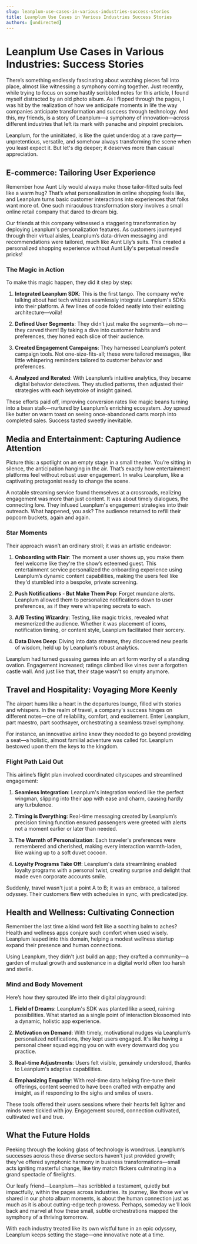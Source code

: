 ```yaml
---
slug: leanplum-use-cases-in-various-industries-success-stories
title: Leanplum Use Cases in Various Industries Success Stories
authors: [undirected]
---
```



# Leanplum Use Cases in Various Industries: Success Stories

There’s something endlessly fascinating about watching pieces fall into place, almost like witnessing a symphony coming together. Just recently, while trying to focus on some hastily scribbled notes for this article, I found myself distracted by an old photo album. As I flipped through the pages, I was hit by the realization of how we anticipate moments in life the way companies anticipate transformation and success through technology. And this, my friends, is a story of Leanplum—a symphony of innovation—across different industries that left its mark with panache and pinpoint precision.

Leanplum, for the uninitiated, is like the quiet underdog at a rave party—unpretentious, versatile, and somehow always transforming the scene when you least expect it. But let's dig deeper; it deserves more than casual appreciation.

## E-commerce: Tailoring User Experience

Remember how Aunt Lily would always make those tailor-fitted suits feel like a warm hug? That’s what personalization in online shopping feels like, and Leanplum turns basic customer interactions into experiences that folks want more of. One such miraculous transformation story involves a small online retail company that dared to dream big.

Our friends at this company witnessed a staggering transformation by deploying Leanplum's personalization features. As customers journeyed through their virtual aisles, Leanplum’s data-driven messaging and recommendations were tailored, much like Aunt Lily’s suits. This created a personalized shopping experience without Aunt Lily's perpetual needle pricks!

### The Magic in Action

To make this magic happen, they did it step by step:

1. **Integrated Leanplum SDK**: This is the first tango. The company we’re talking about had tech whizzes seamlessly integrate Leanplum's SDKs into their platform. A few lines of code folded neatly into their existing architecture—voila!
   
2. **Defined User Segments**: They didn’t just make the segments—oh no—they carved them! By taking a dive into customer habits and preferences, they honed each slice of their audience.

3. **Created Engagement Campaigns**: They harnessed Leanplum’s potent campaign tools. Not one-size-fits-all; these were tailored messages, like little whispering reminders tailored to customer behavior and preferences.

4. **Analyzed and Iterated**: With Leanplum’s intuitive analytics, they became digital behavior detectives. They studied patterns, then adjusted their strategies with each keystroke of insight gained.

These efforts paid off, improving conversion rates like magic beans turning into a bean stalk—nurtured by Leanplum’s enriching ecosystem. Joy spread like butter on warm toast on seeing once-abandoned carts morph into completed sales. Success tasted sweetly inevitable. 

## Media and Entertainment: Capturing Audience Attention

Picture this: a spotlight on an empty stage in a small theater. You’re sitting in silence, the anticipation hanging in the air. That’s exactly how entertainment platforms feel without robust user engagement. In walks Leanplum, like a captivating protagonist ready to change the scene.

A notable streaming service found themselves at a crossroads, realizing engagement was more than just content. It was about timely dialogues, the connecting lore. They infused Leanplum's engagement strategies into their outreach. What happened, you ask? The audience returned to refill their popcorn buckets, again and again.

### Star Moments

Their approach wasn’t an ordinary stroll; it was an artistic endeavor:

1. **Onboarding with Flair**: The moment a user shows up, you make them feel welcome like they're the show’s esteemed guest. This entertainment service personalized the onboarding experience using Leanplum’s dynamic content capabilities, making the users feel like they'd stumbled into a bespoke, private screening.

2. **Push Notifications - But Make Them Pop**: Forget mundane alerts. Leanplum allowed them to personalize notifications down to user preferences, as if they were whispering secrets to each.

3. **A/B Testing Wizardry**: Testing, like magic tricks, revealed what mesmerized the audience. Whether it was placement of icons, notification timing, or content style, Leanplum facilitated their sorcery.

4. **Data Dives Deep**: Diving into data streams, they discovered new pearls of wisdom, held up by Leanplum’s robust analytics.

Leanplum had turned guessing games into an art form worthy of a standing ovation. Engagement increased; ratings climbed like vines over a forgotten castle wall. And just like that, their stage wasn't so empty anymore.

## Travel and Hospitality: Voyaging More Keenly

The airport hums like a heart in the departures lounge, filled with stories and whispers. In the realm of travel, a company's success hinges on different notes—one of reliability, comfort, and excitement. Enter Leanplum, part maestro, part soothsayer, orchestrating a seamless travel symphony.

For instance, an innovative airline knew they needed to go beyond providing a seat—a holistic, almost familial adventure was called for. Leanplum bestowed upon them the keys to the kingdom.

### Flight Path Laid Out

This airline’s flight plan involved coordinated cityscapes and streamlined engagement:

1. **Seamless Integration**: Leanplum's integration worked like the perfect wingman, slipping into their app with ease and charm, causing hardly any turbulence.

2. **Timing is Everything**: Real-time messaging created by Leanplum’s precision timing function ensured passengers were greeted with alerts not a moment earlier or later than needed. 

3. **The Warmth of Personalization**: Each traveler's preferences were remembered and cherished, making every interaction warmth-laden, like waking up to a soft duvet cocoon.

4. **Loyalty Programs Take Off**: Leanplum's data streamlining enabled loyalty programs with a personal twist, creating surprise and delight that made even corporate accounts smile.

Suddenly, travel wasn't just a point A to B; it was an embrace, a tailored odyssey. Their customers flew with schedules in sync, with predicated joy.

## Health and Wellness: Cultivating Connection

Remember the last time a kind word felt like a soothing balm to aches? Health and wellness apps conjure such comfort when used wisely. Leanplum leaped into this domain, helping a modest wellness startup expand their presence and human connections.

Using Leanplum, they didn't just build an app; they crafted a community—a garden of mutual growth and sustenance in a digital world often too harsh and sterile.

### Mind and Body Movement

Here’s how they sprouted life into their digital playground:

1. **Field of Dreams**: Leanplum's SDK was planted like a seed, raining possibilities. What started as a single point of interaction blossomed into a dynamic, holistic app experience.

2. **Motivation on Demand**: With timely, motivational nudges via Leanplum’s personalized notifications, they kept users engaged. It's like having a personal cheer squad egging you on with every downward dog you practice.

3. **Real-time Adjustments**: Users felt visible, genuinely understood, thanks to Leanplum's adaptive capabilities.

4. **Emphasizing Empathy**: With real-time data helping fine-tune their offerings, content seemed to have been crafted with empathy and insight, as if responding to the sighs and smiles of users. 

These tools offered their users sessions where their hearts felt lighter and minds were tickled with joy. Engagement soured, connection cultivated, cultivated well and true.

## What the Future Holds

Peeking through the looking glass of technology is wondrous. Leanplum’s successes across these diverse sectors haven't just provided growth; they've offered symphonic harmony in business transformations—small acts igniting masterful change, like tiny match flickers culminating in a grand spectacle of firelights.

Our leafy friend—Leanplum—has scribbled a testament, quietly but impactfully, within the pages across industries. Its journey, like those we’ve shared in our photo album moments, is about the human connection just as much as it is about cutting-edge tech prowess. Perhaps, someday we'll look back and marvel at how these small, subtle orchestrations mapped the symphony of a thriving tomorrow.

With each industry treated like its own wistful tune in an epic odyssey, Leanplum keeps setting the stage—one innovative note at a time.